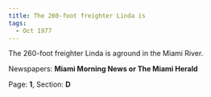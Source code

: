 ```yaml
---  
title: The 260-foot freighter Linda is  
tags:  
  - Oct 1977  
---  
```

  
The 260-foot freighter Linda is aground in the Miami River.  
  
Newspapers: **Miami Morning News or The Miami Herald**  
  
Page: **1**, Section: **D** 
